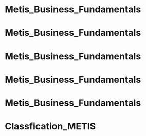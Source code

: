 # Metis_Business_Fundamentals
# Metis_Business_Fundamentals
# Metis_Business_Fundamentals
# Metis_Business_Fundamentals
# Metis_Business_Fundamentals
# Classfication_METIS

